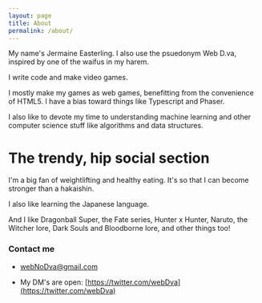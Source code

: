 ```yaml
---
layout: page
title: About
permalink: /about/
---
```


My name's Jermaine Easterling. I also use the psuedonym Web D.va, inspired by one of the waifus in my harem.

I write code and make video games.

I mostly make my games as web games, benefitting from the convenience of HTML5. I have a bias toward things like Typescript and Phaser.

I also like to devote my time to understanding machine learning and other computer science stuff like algorithms and data structures.

# The trendy, hip social section

I'm a big fan of weightlifting and healthy eating. It's so that I can become stronger than a hakaishin.

I also like learning the Japanese language.

And I like Dragonball Super, the Fate series, Hunter x Hunter, Naruto, the Witcher lore, Dark Souls and Bloodborne lore, and other things too!

### Contact me

 * [webNoDva@gmail.com](mailto:webNoDva@gmail.com)

 * My DM's are open: [https://twitter.com/webDva](https://twitter.com/webDva)

